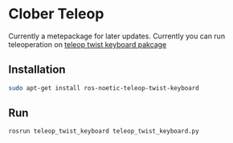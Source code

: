 # Clober Teleop
Currently a metepackage for later updates. Currently you can run teleoperation on [teleop twist keyboard pakcage](http://wiki.ros.org/teleop_twist_keyboard)

## Installation
```bash
sudo apt-get install ros-noetic-teleop-twist-keyboard
```

## Run
```bash
rosrun teleop_twist_keyboard teleop_twist_keyboard.py
```
